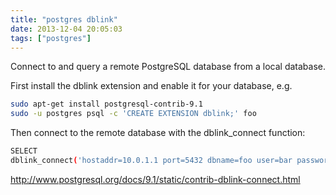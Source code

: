 ```yaml
---
title: "postgres dblink"
date: 2013-12-04 20:05:03
tags: ["postgres"]
---
```


Connect to and query a remote PostgreSQL database from a local database.

First install the dblink extension and enable it for your database, e.g.
```bash
sudo apt-get install postgresql-contrib-9.1
sudo -u postgres psql -c 'CREATE EXTENSION dblink;' foo
```

Then connect to the remote database with the dblink_connect function:
```bash
SELECT 
dblink_connect('hostaddr=10.0.1.1 port=5432 dbname=foo user=bar password=baz');
```

<a href="http://www.postgresql.org/docs/9.1/static/contrib-dblink-connect.html">http://www.postgresql.org/docs/9.1/static/contrib-dblink-connect.html</a>
